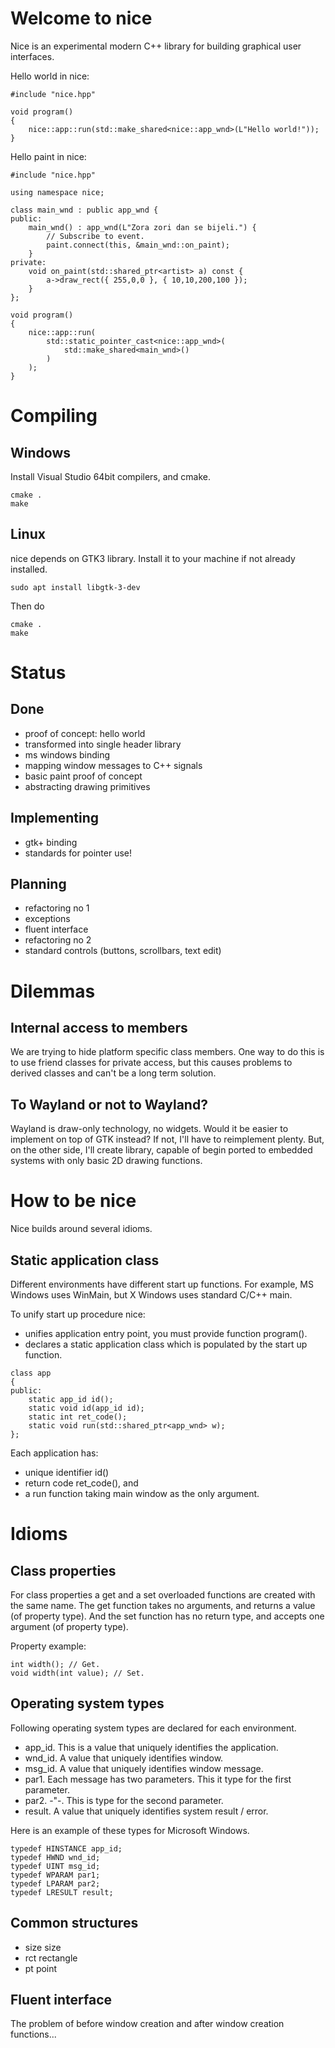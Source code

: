 # Welcome to nice
Nice is an experimental modern C++ library for building graphical user interfaces. 

Hello world in nice:
~~~
#include "nice.hpp"

void program()
{
    nice::app::run(std::make_shared<nice::app_wnd>(L"Hello world!"));
}
~~~

Hello paint in nice:
~~~
#include "nice.hpp"

using namespace nice;

class main_wnd : public app_wnd {
public:
	main_wnd() : app_wnd(L"Zora zori dan se bijeli.") {
		// Subscribe to event.
		paint.connect(this, &main_wnd::on_paint);
	}
private:
	void on_paint(std::shared_ptr<artist> a) const {
		a->draw_rect({ 255,0,0 }, { 10,10,200,100 });
	}
};

void program()
{
    nice::app::run(
		std::static_pointer_cast<nice::app_wnd>(
			std::make_shared<main_wnd>()
		)
	);
}
~~~

# Compiling

## Windows

Install Visual Studio 64bit compilers, and cmake. 

~~~
cmake .
make
~~~

## Linux

nice depends on GTK3 library. Install it to your machine if
not already installed.

`sudo apt install libgtk-3-dev`

Then do 

~~~
cmake .
make
~~~

# Status

## Done
 * proof of concept: hello world
 * transformed into single header library
 * ms windows binding
 * mapping window messages to C++ signals
 * basic paint proof of concept
 * abstracting drawing primitives

## Implementing
 * gtk+ binding
 * standards for pointer use!

## Planning
 * refactoring no 1
 * exceptions
 * fluent interface
 * refactoring no 2
 * standard controls (buttons, scrollbars, text edit)

# Dilemmas

## Internal access to members

We are trying to hide platform specific class members. One way to do this is to
use friend classes for private access, but this causes problems to derived classes
and can't be a long term solution.

## To Wayland or not to Wayland?

Wayland is draw-only technology, no widgets. Would it be easier to implement on
top of GTK instead? If not, I'll have to reimplement plenty. But, on the other side,
I'll create library, capable of begin ported to embedded systems with only basic 2D
drawing functions.

# How to be nice

Nice builds around several idioms. 

## Static application class

Different environments have different start up functions. For example, MS Windows uses WinMain, but X Windows uses standard C/C++ main.

To unify start up procedure nice:
 * unifies application entry point, you must provide
   function program().
 * declares a static application class which is populated
   by the start up function.

~~~
class app
{
public:
	static app_id id();
	static void id(app_id id);
	static int ret_code();
	static void run(std::shared_ptr<app_wnd> w);
};
~~~

Each application has:
 * unique identifier id() 
 * return code ret_code(), and
 * a run function taking main window as the only argument.

# Idioms

## Class properties

For class properties a get and a set overloaded functions are created with the same name. The get function takes no arguments, and returns a value (of property type). And the set function has no return type, and accepts one argument (of property type). 

Property example:
~~~
int width(); // Get.
void width(int value); // Set.
~~~

## Operating system types

Following operating system types are declared for each environment. 

 * app_id. This is a value that uniquely identifies the application.
 * wnd_id. A value that uniquely identifies window.
 * msg_id. A value that uniquely identifies window message.
 * par1. Each message has two parameters. This it type for 
   the first parameter.
 * par2. -"-. This is type for the second parameter.
 * result. A value that uniquely identifies system result / error.

Here is an example of these types for Microsoft Windows.

~~~
typedef HINSTANCE app_id;
typedef HWND wnd_id;
typedef UINT msg_id;
typedef WPARAM par1;
typedef LPARAM par2;
typedef LRESULT result;
~~~

## Common structures

* size size
* rct rectangle
* pt point

## Fluent interface

The problem of before window creation and after window creation functions...